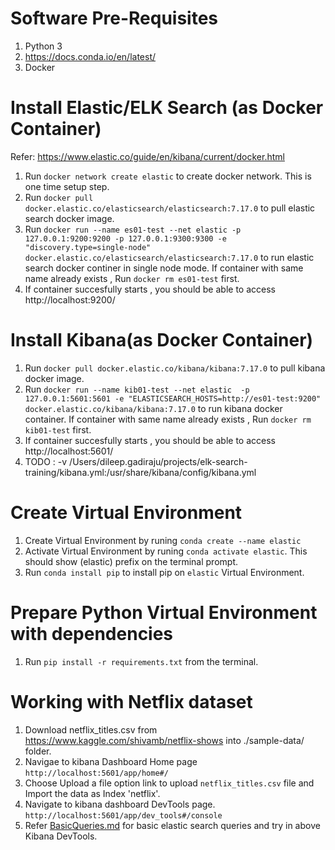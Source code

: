 # Software Pre-Requisites
1. Python 3
2. https://docs.conda.io/en/latest/
3. Docker

# Install Elastic/ELK Search (as Docker Container)
Refer: https://www.elastic.co/guide/en/kibana/current/docker.html

1. Run `docker network create elastic`  to create docker network. This is one time setup step.
2. Run `docker pull docker.elastic.co/elasticsearch/elasticsearch:7.17.0` to pull elastic search docker image.
3. Run `docker run --name es01-test --net elastic -p 127.0.0.1:9200:9200 -p 127.0.0.1:9300:9300 -e "discovery.type=single-node" docker.elastic.co/elasticsearch/elasticsearch:7.17.0`
   to run elastic search docker continer in single node mode. If container with same name already exists , Run `docker rm es01-test` first.
4. If container succesfully starts , you should be able to access http://localhost:9200/

# Install Kibana(as Docker Container)

1. Run `docker pull docker.elastic.co/kibana/kibana:7.17.0` to pull kibana docker image.
2. Run `docker run --name kib01-test --net elastic  -p 127.0.0.1:5601:5601 -e "ELASTICSEARCH_HOSTS=http://es01-test:9200" docker.elastic.co/kibana/kibana:7.17.0` to run kibana docker container. If container with same name already exists , Run `docker rm kib01-test` first.
3. If container succesfully starts , you should be able to access http://localhost:5601/
4. TODO : -v /Users/dileep.gadiraju/projects/elk-search-training/kibana.yml:/usr/share/kibana/config/kibana.yml

# Create Virtual Environment

1. Create Virtual Environment by runing `conda create --name elastic`
2. Activate Virtual Environment by runing `conda activate elastic`. This should show (elastic) prefix on the terminal prompt.
3. Run `conda install pip` to install pip on `elastic` Virtual Environment.

# Prepare Python Virtual Environment with dependencies

1. Run `pip install -r requirements.txt` from the terminal.


# Working with Netflix dataset

1. Download netflix_titles.csv from https://www.kaggle.com/shivamb/netflix-shows into ./sample-data/ folder.
2. Navigae to kibana Dashboard Home page `http://localhost:5601/app/home#/`
3. Choose Upload a file option link to upload `netflix_titles.csv` file and Import the data as Index 'netflix'.
3. Navigate to kibana dashboard DevTools page. `http://localhost:5601/app/dev_tools#/console`
4. Refer [BasicQueries.md](/BasicQueries.md) for basic elastic search queries and try in above Kibana DevTools.




